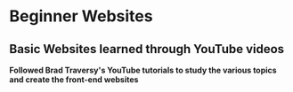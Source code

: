 # Beginner Websites
## Basic Websites learned through YouTube videos

**Followed Brad Traversy's YouTube tutorials to study the various topics and create the front-end websites**
